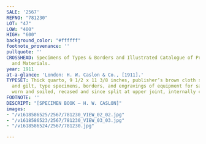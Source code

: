 ```yaml
---
SALE: '2567'
REFNO: "781230"
LOT: "47"
LOW: "400"
HIGH: "600"
background_color: "#ffffff"
footnote_provenance: ''
pullquote: ''
CROSSHEAD: Specimens of Types & Borders and Illustrated Catalogue of Printers’ Joinery
  and Materials.
year: 1911
at-a-glance: 'London: H. W. Caslon & Co., [1911].'
TYPESET: Thick quarto, 9 1/2 x 11 3/8 inches, publisher’s brown cloth stamped in black
  and gilt, type specimens, borders, and engravings of equipment for sale; covers
  worn and soiled, recased and since split at upper joint, internally clean, good.
FOOTNOTE: ''
DESCRIPT: "[SPECIMEN BOOK — H. W. CASLON]"
images:
- "/v1618586525/2567/781230_VIEW_02_02.jpg"
- "/v1618586523/2567/781230_VIEW_03_03.jpg"
- "/v1618586524/2567/781230.jpg"

---
```

